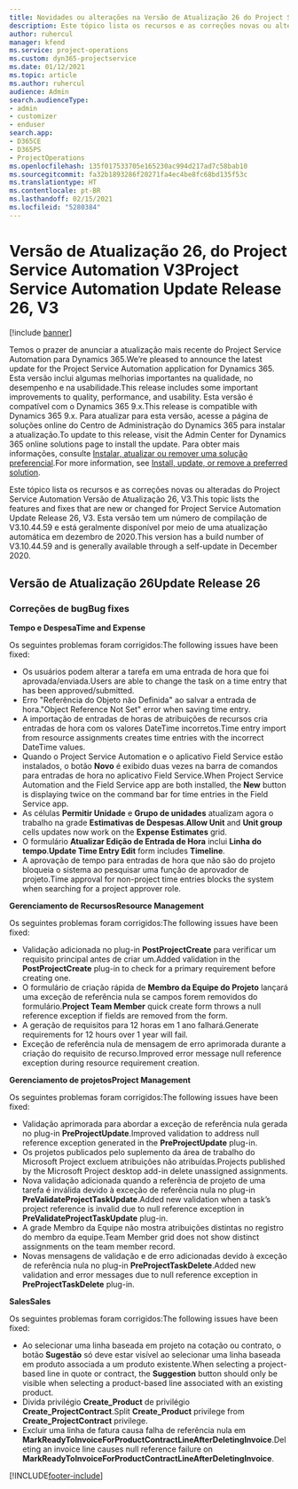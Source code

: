 ```yaml
---
title: Novidades ou alterações na Versão de Atualização 26 do Project Service Automation V3
description: Este tópico lista os recursos e as correções novas ou alteradas disponíveis na Versão de Atualização 26 do Project Service Automation V3.
author: ruhercul
manager: kfend
ms.service: project-operations
ms.custom: dyn365-projectservice
ms.date: 01/12/2021
ms.topic: article
ms.author: ruhercul
audience: Admin
search.audienceType:
- admin
- customizer
- enduser
search.app:
- D365CE
- D365PS
- ProjectOperations
ms.openlocfilehash: 135f017533705e165230ac994d217ad7c58bab10
ms.sourcegitcommit: fa32b1893286f20271fa4ec4be8fc68bd135f53c
ms.translationtype: HT
ms.contentlocale: pt-BR
ms.lasthandoff: 02/15/2021
ms.locfileid: "5280384"
---
```

# <a name="project-service-automation-update-release-26-v3"></a><span data-ttu-id="384fa-103">Versão de Atualização 26, do Project Service Automation V3</span><span class="sxs-lookup"><span data-stu-id="384fa-103">Project Service Automation Update Release 26, V3</span></span>

[!include [banner](../includes/psa-now-project-operations.md)]

<span data-ttu-id="384fa-104">Temos o prazer de anunciar a atualização mais recente do Project Service Automation para Dynamics 365.</span><span class="sxs-lookup"><span data-stu-id="384fa-104">We’re pleased to announce the latest update for the Project Service Automation application for Dynamics 365.</span></span> <span data-ttu-id="384fa-105">Esta versão inclui algumas melhorias importantes na qualidade, no desempenho e na usabilidade.</span><span class="sxs-lookup"><span data-stu-id="384fa-105">This release includes some important improvements to quality, performance, and usability.</span></span> <span data-ttu-id="384fa-106">Esta versão é compatível com o Dynamics 365 9.x.</span><span class="sxs-lookup"><span data-stu-id="384fa-106">This release is compatible with Dynamics 365 9.x.</span></span> <span data-ttu-id="384fa-107">Para atualizar para esta versão, acesse a página de soluções online do Centro de Administração do Dynamics 365 para instalar a atualização.</span><span class="sxs-lookup"><span data-stu-id="384fa-107">To update to this release, visit the Admin Center for Dynamics 365 online solutions page to install the update.</span></span> <span data-ttu-id="384fa-108">Para obter mais informações, consulte [Instalar, atualizar ou remover uma solução preferencial](https://docs.microsoft.com/power-platform/admin/install-remove-preferred-solution).</span><span class="sxs-lookup"><span data-stu-id="384fa-108">For more information, see [Install, update, or remove a preferred solution](https://docs.microsoft.com/power-platform/admin/install-remove-preferred-solution).</span></span>

<span data-ttu-id="384fa-109">Este tópico lista os recursos e as correções novas ou alteradas do Project Service Automation Versão de Atualização 26, V3.</span><span class="sxs-lookup"><span data-stu-id="384fa-109">This topic lists the features and fixes that are new or changed for Project Service Automation Update Release 26, V3.</span></span> <span data-ttu-id="384fa-110">Esta versão tem um número de compilação de V3.10.44.59 e está geralmente disponível por meio de uma atualização automática em dezembro de 2020.</span><span class="sxs-lookup"><span data-stu-id="384fa-110">This version has a build number of V3.10.44.59 and is generally available through a self-update in December 2020.</span></span>

## <a name="update-release-26"></a><span data-ttu-id="384fa-111">Versão de Atualização 26</span><span class="sxs-lookup"><span data-stu-id="384fa-111">Update Release 26</span></span>

### <a name="bug-fixes"></a><span data-ttu-id="384fa-112">Correções de bug</span><span class="sxs-lookup"><span data-stu-id="384fa-112">Bug fixes</span></span>

<span data-ttu-id="384fa-113">**Tempo e Despesa**</span><span class="sxs-lookup"><span data-stu-id="384fa-113">**Time and Expense**</span></span>

<span data-ttu-id="384fa-114">Os seguintes problemas foram corrigidos:</span><span class="sxs-lookup"><span data-stu-id="384fa-114">The following issues have been fixed:</span></span>

- <span data-ttu-id="384fa-115">Os usuários podem alterar a tarefa em uma entrada de hora que foi aprovada/enviada.</span><span class="sxs-lookup"><span data-stu-id="384fa-115">Users are able to change the task on a time entry that has been approved/submitted.</span></span>
- <span data-ttu-id="384fa-116">Erro "Referência do Objeto não Definida" ao salvar a entrada de hora.</span><span class="sxs-lookup"><span data-stu-id="384fa-116">"Object Reference Not Set" error when saving time entry.</span></span>
- <span data-ttu-id="384fa-117">A importação de entradas de horas de atribuições de recursos cria entradas de hora com os valores DateTime incorretos.</span><span class="sxs-lookup"><span data-stu-id="384fa-117">Time entry import from resource assignments creates time entries with the incorrect DateTime values.</span></span>
- <span data-ttu-id="384fa-118">Quando o Project Service Automation e o aplicativo Field Service estão instalados, o botão **Novo** é exibido duas vezes na barra de comandos para entradas de hora no aplicativo Field Service.</span><span class="sxs-lookup"><span data-stu-id="384fa-118">When Project Service Automation and the Field Service app are both installed, the **New** button is displaying twice on the command bar for time entries in the Field Service app.</span></span>
- <span data-ttu-id="384fa-119">As células **Permitir Unidade** e **Grupo de unidades** atualizam agora o trabalho na grade **Estimativas de Despesas**.</span><span class="sxs-lookup"><span data-stu-id="384fa-119">**Allow Unit** and **Unit group** cells updates now work on the **Expense Estimates** grid.</span></span>
- <span data-ttu-id="384fa-120">O formulário **Atualizar Edição de Entrada de Hora** inclui **Linha do tempo**.</span><span class="sxs-lookup"><span data-stu-id="384fa-120">**Update Time Entry Edit** form includes **Timeline**.</span></span>
- <span data-ttu-id="384fa-121">A aprovação de tempo para entradas de hora que não são do projeto bloqueia o sistema ao pesquisar uma função de aprovador de projeto.</span><span class="sxs-lookup"><span data-stu-id="384fa-121">Time approval for non-project time entries blocks the system when searching for a project approver role.</span></span>

<span data-ttu-id="384fa-122">**Gerenciamento de Recursos**</span><span class="sxs-lookup"><span data-stu-id="384fa-122">**Resource Management**</span></span>

<span data-ttu-id="384fa-123">Os seguintes problemas foram corrigidos:</span><span class="sxs-lookup"><span data-stu-id="384fa-123">The following issues have been fixed:</span></span>

- <span data-ttu-id="384fa-124">Validação adicionada no plug-in **PostProjectCreate** para verificar um requisito principal antes de criar um.</span><span class="sxs-lookup"><span data-stu-id="384fa-124">Added validation in the **PostProjectCreate** plug-in to check for a primary requirement before creating one.</span></span>
- <span data-ttu-id="384fa-125">O formulário de criação rápida de **Membro da Equipe do Projeto** lançará uma exceção de referência nula se campos forem removidos do formulário.</span><span class="sxs-lookup"><span data-stu-id="384fa-125">**Project Team Member** quick create form throws a null reference exception if fields are removed from the form.</span></span>
- <span data-ttu-id="384fa-126">A geração de requisitos para 12 horas em 1 ano falhará.</span><span class="sxs-lookup"><span data-stu-id="384fa-126">Generate requirements for 12 hours over 1 year will fail.</span></span>
- <span data-ttu-id="384fa-127">Exceção de referência nula de mensagem de erro aprimorada durante a criação do requisito de recurso.</span><span class="sxs-lookup"><span data-stu-id="384fa-127">Improved error message null reference exception during resource requirement creation.</span></span>

<span data-ttu-id="384fa-128">**Gerenciamento de projetos**</span><span class="sxs-lookup"><span data-stu-id="384fa-128">**Project Management**</span></span>

<span data-ttu-id="384fa-129">Os seguintes problemas foram corrigidos:</span><span class="sxs-lookup"><span data-stu-id="384fa-129">The following issues have been fixed:</span></span>

- <span data-ttu-id="384fa-130">Validação aprimorada para abordar a exceção de referência nula gerada no plug-in **PreProjectUpdate**.</span><span class="sxs-lookup"><span data-stu-id="384fa-130">Improved validation to address null reference exception generated in the **PreProjectUpdate** plug-in.</span></span>
- <span data-ttu-id="384fa-131">Os projetos publicados pelo suplemento da área de trabalho do Microsoft Project excluem atribuições não atribuídas.</span><span class="sxs-lookup"><span data-stu-id="384fa-131">Projects published by the Microsoft Project desktop add-in delete unassigned assignments.</span></span>
- <span data-ttu-id="384fa-132">Nova validação adicionada quando a referência de projeto de uma tarefa é inválida devido à exceção de referência nula no plug-in **PreValidateProjectTaskUpdate**.</span><span class="sxs-lookup"><span data-stu-id="384fa-132">Added new validation when a task’s project reference is invalid due to null reference exception in **PreValidateProjectTaskUpdate** plug-in.</span></span>
- <span data-ttu-id="384fa-133">A grade Membro da Equipe não mostra atribuições distintas no registro do membro da equipe.</span><span class="sxs-lookup"><span data-stu-id="384fa-133">Team Member grid does not show distinct assignments on the team member record.</span></span>
- <span data-ttu-id="384fa-134">Novas mensagens de validação e de erro adicionadas devido à exceção de referência nula no plug-in **PreProjectTaskDelete**.</span><span class="sxs-lookup"><span data-stu-id="384fa-134">Added new validation and error messages due to null reference exception in **PreProjectTaskDelete** plug-in.</span></span>

<span data-ttu-id="384fa-135">**Sales**</span><span class="sxs-lookup"><span data-stu-id="384fa-135">**Sales**</span></span>

<span data-ttu-id="384fa-136">Os seguintes problemas foram corrigidos:</span><span class="sxs-lookup"><span data-stu-id="384fa-136">The following issues have been fixed:</span></span>

- <span data-ttu-id="384fa-137">Ao selecionar uma linha baseada em projeto na cotação ou contrato, o botão **Sugestão** só deve estar visível ao selecionar uma linha baseada em produto associada a um produto existente.</span><span class="sxs-lookup"><span data-stu-id="384fa-137">When selecting a project-based line in quote or contract, the **Suggestion** button should only be visible when selecting a product-based line associated with an existing product.</span></span>
- <span data-ttu-id="384fa-138">Divida privilégio **Create_Product** de privilégio **Create_ProjectContract**.</span><span class="sxs-lookup"><span data-stu-id="384fa-138">Split **Create_Product** privilege from **Create_ProjectContract** privilege.</span></span>
- <span data-ttu-id="384fa-139">Excluir uma linha de fatura causa falha de referência nula em **MarkReadyToInvoiceForProductContractLineAfterDeletingInvoice**.</span><span class="sxs-lookup"><span data-stu-id="384fa-139">Deleting an invoice line causes null reference failure on **MarkReadyToInvoiceForProductContractLineAfterDeletingInvoice**.</span></span>


[!INCLUDE[footer-include](../includes/footer-banner.md)]